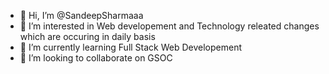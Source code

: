 - 👋 Hi, I’m @SandeepSharmaaa
- 👀 I’m interested in Web developement and Technology releated changes which are occuring in daily basis
- 🌱 I’m currently learning Full Stack Web Developement
- 💞️ I’m looking to collaborate on GSOC
  

<!---
SandeepSharmaaa/SandeepSharmaaa is a ✨ special ✨ repository because its `README.md` (this file) appears on your GitHub profile.
You can click the Preview link to take a look at your changes.
--->

